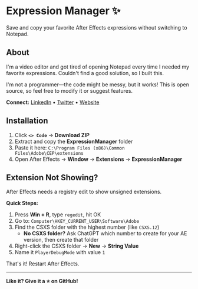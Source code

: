 # Expression Manager ✨

Save and copy your favorite After Effects expressions without switching to Notepad.

## About

I'm a video editor and got tired of opening Notepad every time I needed my favorite expressions. Couldn't find a good solution, so I built this.

I'm not a programmer—the code might be messy, but it works! This is open source, so feel free to modify it or suggest features.

**Connect:** [LinkedIn](https://www.linkedin.com/in/siyamedits/) • [Twitter](https://x.com/siyamedits) • [Website](https://siyamedits.com/)

## Installation

1. Click **`<> Code`** → **Download ZIP**
2. Extract and copy the **ExpressionManager** folder
3. Paste it here: `C:\Program Files (x86)\Common Files\Adobe\CEP\extensions`
4. Open After Effects → **Window** → **Extensions** → **ExpressionManager**

## Extension Not Showing?

After Effects needs a registry edit to show unsigned extensions.

**Quick Steps:**

1. Press **Win + R**, type `regedit`, hit OK
2. Go to: `Computer\HKEY_CURRENT_USER\Software\Adobe`
3. Find the CSXS folder with the highest number (like `CSXS.12`)
   - **No CSXS folder?** Ask ChatGPT which number to create for your AE version, then create that folder
4. Right-click the CSXS folder → **New** → **String Value**
5. Name it `PlayerDebugMode` with value `1`

That's it! Restart After Effects.

---

**Like it? Give it a ⭐ on GitHub!**
